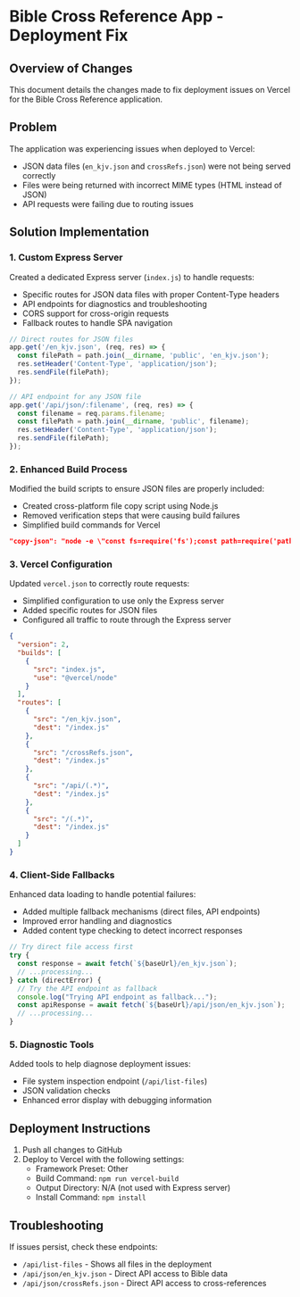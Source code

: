 # Bible Cross Reference App - Deployment Fix

## Overview of Changes

This document details the changes made to fix deployment issues on Vercel for the Bible Cross Reference application.

## Problem

The application was experiencing issues when deployed to Vercel:
- JSON data files (`en_kjv.json` and `crossRefs.json`) were not being served correctly
- Files were being returned with incorrect MIME types (HTML instead of JSON)
- API requests were failing due to routing issues

## Solution Implementation

### 1. Custom Express Server

Created a dedicated Express server (`index.js`) to handle requests:
- Specific routes for JSON data files with proper Content-Type headers
- API endpoints for diagnostics and troubleshooting
- CORS support for cross-origin requests
- Fallback routes to handle SPA navigation

```javascript
// Direct routes for JSON files
app.get('/en_kjv.json', (req, res) => {
  const filePath = path.join(__dirname, 'public', 'en_kjv.json');
  res.setHeader('Content-Type', 'application/json');
  res.sendFile(filePath);
});

// API endpoint for any JSON file
app.get('/api/json/:filename', (req, res) => {
  const filename = req.params.filename;
  const filePath = path.join(__dirname, 'public', filename);
  res.setHeader('Content-Type', 'application/json');
  res.sendFile(filePath);
});
```

### 2. Enhanced Build Process

Modified the build scripts to ensure JSON files are properly included:
- Created cross-platform file copy script using Node.js
- Removed verification steps that were causing build failures
- Simplified build commands for Vercel

```json
"copy-json": "node -e \"const fs=require('fs');const path=require('path');const publicDir=path.join(process.cwd(),'public');const buildDir=path.join(process.cwd(),'build');fs.readdirSync(publicDir).filter(f=>f.endsWith('.json')).forEach(file=>{fs.copyFileSync(path.join(publicDir,file),path.join(buildDir,file));console.log('Copied '+file);});\""
```

### 3. Vercel Configuration

Updated `vercel.json` to correctly route requests:
- Simplified configuration to use only the Express server
- Added specific routes for JSON files
- Configured all traffic to route through the Express server

```json
{
  "version": 2,
  "builds": [
    {
      "src": "index.js",
      "use": "@vercel/node"
    }
  ],
  "routes": [
    {
      "src": "/en_kjv.json",
      "dest": "/index.js"
    },
    {
      "src": "/crossRefs.json",
      "dest": "/index.js"
    },
    {
      "src": "/api/(.*)",
      "dest": "/index.js"
    },
    {
      "src": "/(.*)",
      "dest": "/index.js"
    }
  ]
}
```

### 4. Client-Side Fallbacks

Enhanced data loading to handle potential failures:
- Added multiple fallback mechanisms (direct files, API endpoints)
- Improved error handling and diagnostics
- Added content type checking to detect incorrect responses

```javascript
// Try direct file access first
try {
  const response = await fetch(`${baseUrl}/en_kjv.json`);
  // ...processing...
} catch (directError) {
  // Try the API endpoint as fallback
  console.log("Trying API endpoint as fallback...");
  const apiResponse = await fetch(`${baseUrl}/api/json/en_kjv.json`);
  // ...processing...
}
```

### 5. Diagnostic Tools

Added tools to help diagnose deployment issues:
- File system inspection endpoint (`/api/list-files`)
- JSON validation checks
- Enhanced error display with debugging information

## Deployment Instructions

1. Push all changes to GitHub
2. Deploy to Vercel with the following settings:
   - Framework Preset: Other
   - Build Command: `npm run vercel-build`
   - Output Directory: N/A (not used with Express server)
   - Install Command: `npm install`

## Troubleshooting

If issues persist, check these endpoints:
- `/api/list-files` - Shows all files in the deployment
- `/api/json/en_kjv.json` - Direct API access to Bible data
- `/api/json/crossRefs.json` - Direct API access to cross-references
